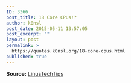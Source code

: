 ```yaml
---
ID: 3366
post_title: 18 Core CPUs!?
author: k0nsl
post_date: 2015-05-11 13:57:05
post_excerpt: ""
layout: post
permalink: >
  https://quotes.k0nsl.org/18-core-cpus.html
published: true
---
```

<strong>Source:</strong> <a href="https://www.youtube.com/channel/UCXuqSBlHAE6Xw-yeJA0Tunw" target="_blank">LinusTechTips</a>